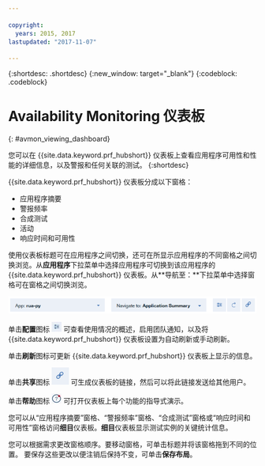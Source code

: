 ```yaml
---

copyright:
  years: 2015, 2017
lastupdated: "2017-11-07"

---
```


{:shortdesc: .shortdesc}
{:new_window: target="_blank"}
{:codeblock: .codeblock}

# Availability Monitoring 仪表板
{: #avmon_viewing_dashboard}

您可以在 {{site.data.keyword.prf_hubshort}} 仪表板上查看应用程序可用性和性能的详细信息，以及警报和任何关联的测试。
{:shortdesc}

{{site.data.keyword.prf_hubshort}} 仪表板分成以下窗格：


-   应用程序摘要
-   警报频率
-   合成测试
-   活动
-   响应时间和可用性

使用仪表板标题可在应用程序之间切换，还可在所显示应用程序的不同窗格之间切换浏览。从**应用程序**下拉菜单中选择应用程序可切换到该应用程序的 {{site.data.keyword.prf_hubshort}} 仪表板。从**导航至：**下拉菜单中选择窗格可在窗格之间切换浏览。

![Availability Monitoring 仪表板标题，其中包含“应用程序”菜单、“导航至”菜单、“配置”图标、“刷新”图标和“共享”图标。](images/avmon_dash_header.png)

单击**配置**图标 ![“配置”图标](images/config_icn_white_smll.jpg) 可查看使用情况的概述，启用团队通知，以及将 {{site.data.keyword.prf_hubshort}} 仪表板设置为自动刷新或手动刷新。

单击**刷新**图标可更新 {{site.data.keyword.prf_hubshort}} 仪表板上显示的信息。

单击**共享**图标 ![“共享”图标](images/avmon_icn_share.png) 可生成仪表板的链接，然后可以将此链接发送给其他用户。

单击**帮助**图标 ![“帮助”图标](images/help_icn_white_sml.jpg) 可打开仪表板上每个功能的指导式演示。

您可以从“应用程序摘要”窗格、“警报频率”窗格、“合成测试”窗格或“响应时间和可用性”窗格访问**细目**仪表板。**细目**仪表板显示测试实例的关键统计信息。

您可以根据需求更改窗格顺序。要移动窗格，可单击标题并将该窗格拖到不同的位置。
要保存这些更改以便注销后保持不变，可单击**保存布局**。
